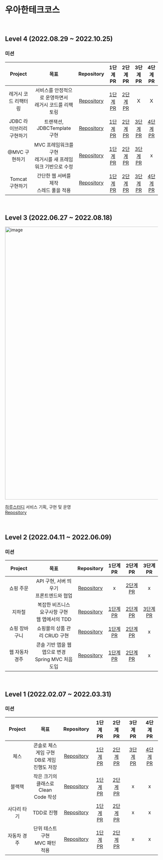 # 우아한테크코스


<br>

## Level 4 (2022.08.29 ~ 2022.10.25)
### 미션
| Project | 목표 | Repository | 1단계 PR | 2단계 PR | 3단계 PR | 4단계 PR |
|:-----:|:-----:|:-----:|:-----:|:-----:|:-----:|:-----:|
|레거시 코드 리팩터링 <br>|서비스를 안정적으로 운영하면서<br> 레거시 코드를 리팩토링| [Repository](https://github.com/aak2075/jwp-refactoring)| [1단계 PR](https://github.com/woowacourse/jwp-refactoring/pull/455) | [2단계 PR](https://github.com/woowacourse/jwp-refactoring/pull/560) | X | X |
|JDBC 라이브러리 구현하기 <br>|트랜잭션, JDBCTemplate 구현| [Repository](https://github.com/aak2075/jwp-dashboard-jdbc)| [1단계 PR](https://github.com/woowacourse/jwp-dashboard-jdbc/pull/310) | [2단계 PR](https://github.com/woowacourse/jwp-dashboard-jdbc/pull/390) | [3단계 PR](https://github.com/woowacourse/jwp-dashboard-jdbc/pull/449) | [4단계 PR](https://github.com/woowacourse/jwp-dashboard-jdbc/pull/594)|
|@MVC 구현하기 <br>| MVC 프레임워크를 구현<br> 레거시를 새 프레임워크 기반으로 수정 |[Repository](https://github.com/aak2075/jwp-dashboard-mvc)| [1단계 PR](https://github.com/woowacourse/jwp-dashboard-mvc/pull/345) | [2단계 PR](https://github.com/woowacourse/jwp-dashboard-mvc/pull/458) | [3단계 PR](https://github.com/woowacourse/jwp-dashboard-mvc/pull/529) | x |
|Tomcat 구현하기 <br>| 간단한 웹 서버를 제작<br>스레드 풀을 적용 |[Repository](https://github.com/aak2075/jwp-dashboard-http)| [1단계 PR](https://github.com/woowacourse/jwp-dashboard-http/pull/332) | [2단계 PR](https://github.com/woowacourse/jwp-dashboard-http/pull/332) | [3단계 PR](https://github.com/woowacourse/jwp-dashboard-http/pull/411) | [4단계 PR](https://github.com/woowacourse/jwp-dashboard-http/pull/411) |

<br>

## Level 3 (2022.06.27 ~ 2022.08.18)

<img width="900" alt="image" src="">

[하루스터디](https://haru-study.com/) 서비스 기획, 구현 및 운영 <br>
[Repository](https://github.com/woowacourse-teams/2023-haru-study)

<br>

## Level 2 (2022.04.11 ~ 2022.06.09)
### 미션
| Project | 목표 | Repository | 1단계 PR | 2단계 PR | 3단계 PR |
|:-----:|:-----:|:-----:|:-----:|:-----:|:-----:|
|쇼핑 주문 <br>|API 구현, 서버 띄우기<br> 프론트엔드와 협업| [Repository](https://github.com/aak2075/jwp-shopping-order)|x|[2단계 PR](https://github.com/woowacourse/jwp-shopping-order/pull/15) |x|
|지하철 <br>|복잡한 비즈니스 요구사항 구현<br> 웹 앱에서의 TDD| [Repository](https://github.com/aak2075/jwp-subway-path)| [1단계 PR](https://github.com/woowacourse/jwp-subway-path/pull/69) | [2단계 PR](https://github.com/woowacourse/jwp-subway-path/pull/131) | [3단계 PR](https://github.com/woowacourse/jwp-subway-path/pull/185)
|쇼핑 장바구니 <br>|쇼핑몰의 상품 관리 CRUD 구현 |[Repository](https://github.com/aak2075/jwp-shopping-cart)| [1단계 PR](https://github.com/woowacourse/jwp-shopping-cart/pull/199) | [2단계 PR](https://github.com/woowacourse/jwp-shopping-cart/pull/309)|x|
|웹 자동차 경주 <br>| 콘솔 기반 앱을 웹앱으로 변경<br>Spring MVC 처음 도입 |[Repository](https://github.com/aak2075/jwp-racingcar)| [1단계 PR](https://github.com/woowacourse/jwp-racingcar/pull/54) | [2단계 PR](https://github.com/woowacourse/jwp-racingcar/pull/171) |x|

<br>

## Level 1 (2022.02.07 ~ 2022.03.31)
### 미션
| Project | 목표 | Repository | 1단계 PR | 2단계 PR | 3단계 PR | 4단계 PR |
|:-----:|:-----:|:-----:|:-----:|:-----:|:-----:|:-----:|
|체스 <br>|콘솔로 체스 게임 구현<br> DB로 게임 진행도 저장| [Repository](https://github.com/aak2075/java-chess)|[1단계 PR](https://github.com/woowacourse/java-chess/pull/434)|[2단계 PR](https://github.com/woowacourse/java-chess/pull/434) | [3단계 PR](https://github.com/woowacourse/java-chess/pull/633) | [4단계 PR](https://github.com/woowacourse/java-chess/pull/633)|
|블랙잭 <br>|작은 크기의 클래스로<br>Clean Code 작성| [Repository](https://github.com/aak2075/java-blackjack)| [1단계 PR](https://github.com/woowacourse/java-blackjack/pull/440) | [2단계 PR](https://github.com/woowacourse/java-blackjack/pull/567) |x|x|
|사다리 타기 <br>|TDD로 진행 |[Repository](https://github.com/aak2075/java-ladder)| [1단계 PR](https://github.com/woowacourse/java-ladder/pull/89) | [2단계 PR](https://github.com/woowacourse/java-ladder/pull/239)|x|x|
|자동차 경주 <br>| 단위 테스트 구현<br> MVC 패턴 적용 | [Repository](https://github.com/aak2075/java-racingcar) | [1단계 PR](https://github.com/woowacourse/java-racingcar/pull/529) | [2단계 PR](https://github.com/woowacourse/java-racingcar/pull/615) |x|x|
